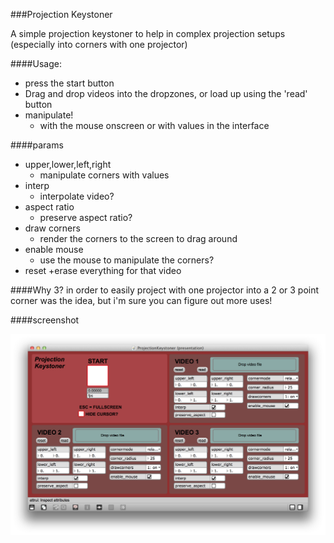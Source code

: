 ###Projection Keystoner

A simple projection keystoner to help in complex projection setups (especially into corners with one projector)

####Usage:
+ press the start button
+ Drag and drop videos into the dropzones, or load up using the 'read' button
+ manipulate!
	+ with the mouse onscreen or with values in the interface

####params
+ upper,lower,left,right
	+ manipulate corners with values
+ interp
	+ interpolate video?
+ aspect ratio
	+ preserve aspect ratio?
+ draw corners
	+ render the corners to the screen to drag around
+ enable mouse
	+ use the mouse to manipulate the corners?
+ reset
	+erase everything for that video

####Why 3?
in order to easily project with one projector into a 2 or 3 point corner was the idea, but i'm sure you can figure out more uses!


####screenshot

![Screenshot](/screenshot.png)


